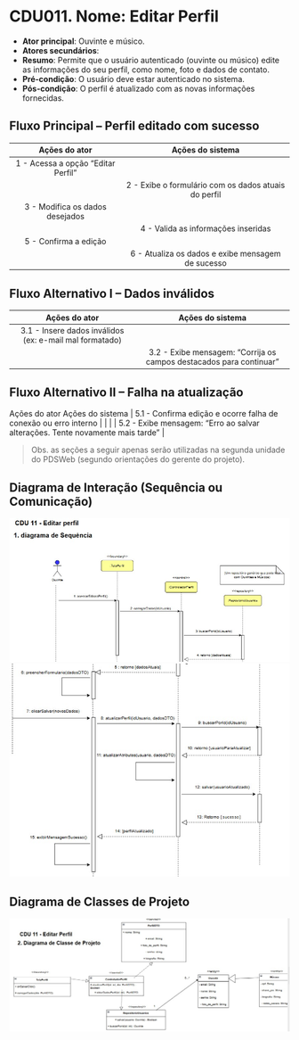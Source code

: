 # CDU011. Nome: Editar Perfil

- **Ator principal**: Ouvinte e músico.
- **Atores secundários**: 
- **Resumo**: Permite que o usuário autenticado (ouvinte ou músico) edite as informações do seu perfil, como nome, foto e dados de contato.
- **Pré-condição**: O usuário deve estar autenticado no sistema.
- **Pós-condição**: O perfil é atualizado com as novas informações fornecidas.

## Fluxo Principal – Perfil editado com sucesso
| Ações do ator | Ações do sistema |
| :-----------------: | :-----------------: | 
| 1 - Acessa a opção “Editar Perfil”	| | 
|                                       | 2 - Exibe o formulário com os dados atuais do perfil |
| 3 - Modifica os dados desejados	    | | 
|                                       | 4 - Valida as informações inseridas |
| 5 - Confirma a edição	                | | 
|                                       | 6 - Atualiza os dados e exibe mensagem de sucesso |

## Fluxo Alternativo I – Dados inválidos
| Ações do ator | Ações do sistema |
| :-----------------: | :-----------------: | 
| 3.1 - Insere dados inválidos (ex: e-mail mal formatado)	| | 
|                                                           | 3.2 - Exibe mensagem: “Corrija os campos destacados para continuar”  |

## Fluxo Alternativo II – Falha na atualização
Ações do ator	Ações do sistema
| 5.1 - Confirma edição e ocorre falha de conexão ou erro interno	| | 
|                                                                   | 5.2 - Exibe mensagem: “Erro ao salvar alterações. Tente novamente mais tarde” |

> Obs. as seções a seguir apenas serão utilizadas na segunda unidade do PDSWeb (segundo orientações do gerente do projeto).

## Diagrama de Interação (Sequência ou Comunicação)

<!-- > Substituir pela imagem correspondente... -->
<img src="editar-perfil-sequencia1.jpeg">
<img src="editar-perfil-sequencia2.jpeg">

## Diagrama de Classes de Projeto

<!-- > Substituir pela imagem contendo as classes (modelo, visão e templates) que implementam o respectivo CDU... -->
<img src="editar-perfil-classe.jpeg">